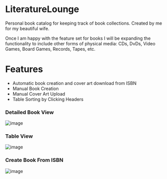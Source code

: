 # LiteratureLounge

Personal book catalog for keeping track of book collections. Created by me for my beautiful wife. 

Once I am happy with the feature set for books I will be expanding the functionality to include other forms of physical media: CDs, DvDs, Video Games, Board Games, Records, Tapes, etc. 

# Features

* Automatic book creation and cover art download from ISBN
* Manual Book Creation
* Manual Cover Art Upload
* Table Sorting by Clicking Headers

### Detailed Book View

![image](https://user-images.githubusercontent.com/12488613/185807251-5b971b40-ec10-4e82-b623-4430a5bcaabf.png)

### Table View

![image](https://user-images.githubusercontent.com/12488613/185807269-f87495dd-d449-4bcf-9492-274e00ea7a7a.png)

### Create Book From ISBN

![image](https://user-images.githubusercontent.com/12488613/185807352-95f0b20c-8dd1-4f84-a5c9-3840f9d51442.png)

